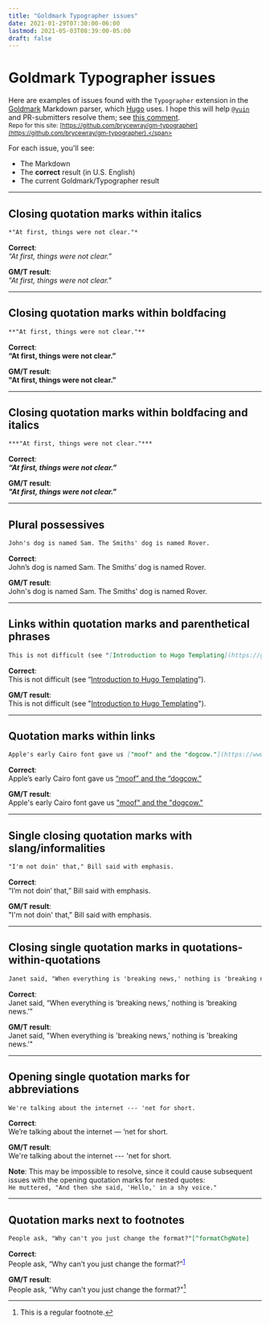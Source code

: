 ```yaml
---
title: "Goldmark Typographer issues"
date: 2021-01-29T07:30:00-06:00
lastmod: 2021-05-03T08:39:00-05:00
draft: false
---
```


# Goldmark Typographer issues

Here are examples of issues found with the `Typographer` extension in the [Goldmark](https://github.com/yuin/goldmark) Markdown parser, which [Hugo](https://gohugo.io) uses. I hope this will help [`@yuin`](https://github.com/yuin) and PR-submitters resolve them; see [this comment](https://github.com/yuin/goldmark/issues/180#issuecomment-769640321).<br />
<span style="font-size: 0.75rem;">Repo for this site: [https://github.com/brycewray/gm-typographer](https://github.com/brycewray/gm-typographer).</span>

For each issue, you'll see:

- The Markdown
- The **correct** result (in U.S. English)
- The current Goldmark/Typographer result

---

## Closing quotation marks within italics

```md
*"At first, things were not clear."*
```

**Correct**:<br />
<em>&ldquo;At first, things were not clear.&rdquo;</em>

**GM/T result**:<br />
*"At first, things were not clear."*

---

## Closing quotation marks within boldfacing

```md
**"At first, things were not clear."**
```

**Correct**:<br />
<strong>&ldquo;At first, things were not clear.&rdquo;</strong>

**GM/T result**:<br />
**"At first, things were not clear."**

---

## Closing quotation marks within boldfacing and italics

```md
***"At first, things were not clear."***
```

**Correct**:<br />
<strong><em>&ldquo;At first, things were not clear.&rdquo;</em></strong>

**GM/T result**:<br />
***"At first, things were not clear."***

---

## Plural possessives

```md
John's dog is named Sam. The Smiths' dog is named Rover.
```

**Correct**:<br />
John&rsquo;s dog is named Sam. The Smiths&rsquo; dog is named Rover.

**GM/T result**:<br />
John's dog is named Sam. The Smiths' dog is named Rover.

---

## Links within quotation marks and parenthetical phrases

```md
This is not difficult (see "[Introduction to Hugo Templating](https://gohugo.io/templates/introduction/)").
```

**Correct**:<br />
This is not difficult (see “[Introduction to Hugo Templating](https://gohugo.io/templates/introduction/)”).

**GM/T result**:<br />
This is not difficult (see "[Introduction to Hugo Templating](https://gohugo.io/templates/introduction/)").

---

## Quotation marks within links

```md
Apple's early Cairo font gave us ["moof" and the "dogcow."](https://www.macworld.com/article/2926184/we-miss-you-clarus-the-dogcow.html)
```

**Correct**:<br />
Apple&rsquo;s early Cairo font gave us <a href="https://www.macworld.com/article/2926184/we-miss-you-clarus-the-dogcow.html">&ldquo;moof&rdquo; and the &ldquo;dogcow.&rdquo;</a>

**GM/T result**:<br />
Apple's early Cairo font gave us ["moof" and the "dogcow."](https://www.macworld.com/article/2926184/we-miss-you-clarus-the-dogcow.html)

---

## Single closing quotation marks with slang/informalities

```md
"I'm not doin' that," Bill said with emphasis.
```

**Correct**:<br />
&ldquo;I&rsquo;m not doin&rsquo; that,&rdquo; Bill said with emphasis.

**GM/T result**:<br />
"I'm not doin' that," Bill said with emphasis.

---

## Closing single quotation marks in quotations-within-quotations

```md
Janet said, "When everything is 'breaking news,' nothing is 'breaking news.'"
```

**Correct**:<br />
Janet said, &ldquo;When everything is &lsquo;breaking news,&rsquo; nothing is &lsquo;breaking news.&rsquo;&rdquo;

**GM/T result**:<br />
Janet said, "When everything is 'breaking news,' nothing is 'breaking news.'"

---

## Opening single quotation marks for abbreviations

```md
We're talking about the internet --- 'net for short.
```

**Correct**:<br />
We&rsquo;re talking about the internet &mdash; &rsquo;net for short.

**GM/T result**:<br />
We're talking about the internet --- 'net for short.

**Note**: This may be impossible to resolve, since it could cause subsequent issues with the opening quotation marks for nested quotes:<br />
`He muttered, "And then she said, 'Hello,' in a shy voice."`

---

## Quotation marks next to footnotes

```md
People ask, "Why can't you just change the format?"[^formatChgNote]
```

**Correct**:<br />
People ask, &ldquo;Why can&rsquo;t you just change the format?&rdquo;<sup style="text-decoration: underline; color: #0000ff;">1</sup>

**GM/T result**:<br />
People ask, "Why can't you just change the format?"[^formatChgNote]

[^formatChgNote]: This is a regular footnote.